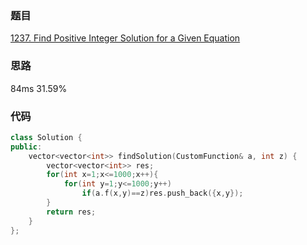 ### 题目
[1237. Find Positive Integer Solution for a Given Equation](https://leetcode-cn.com/problems/find-positive-integer-solution-for-a-given-equation/submissions/)
### 思路
84ms 31.59%

### 代码
```c++
class Solution {
public:
    vector<vector<int>> findSolution(CustomFunction& a, int z) {
        vector<vector<int>> res;
        for(int x=1;x<=1000;x++){
            for(int y=1;y<=1000;y++)
                if(a.f(x,y)==z)res.push_back({x,y});
        }
        return res;
    }
};
```
